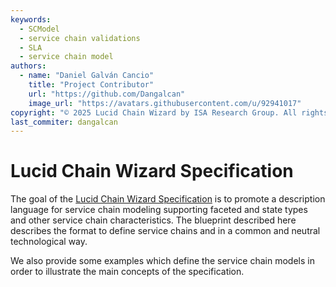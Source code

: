 ```yaml
---
keywords:
  - SCModel
  - service chain validations
  - SLA
  - service chain model
authors: 
  - name: "Daniel Galván Cancio"
    title: "Project Contributor"
    url: "https://github.com/Dangalcan"
    image_url: "https://avatars.githubusercontent.com/u/92941017"
copyright: "© 2025 Lucid Chain Wizard by ISA Research Group. All rights reserved."
last_commiter: dangalcan
---
```

# Lucid Chain Wizard Specification

The goal of the [Lucid Chain Wizard Specification](./Specification.md) is to promote a description language for service chain modeling supporting faceted and state types and other service chain characteristics. The blueprint described here describes the format to define service chains and in a common and neutral technological way.

We also provide some examples which define the service chain models in order to illustrate the main concepts of the specification.